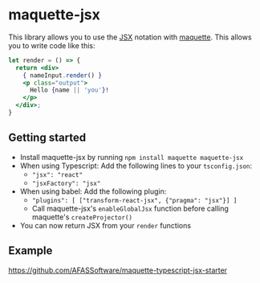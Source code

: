 # maquette-jsx
This library allows you to use the [JSX](https://reactjs.org/docs/introducing-jsx.html) notation with [maquette](https://maquettejs.org). This allows you to write code like this:

```jsx
let render = () => {
  return <div>
    { nameInput.render() }
    <p class="output">
      Hello {name || 'you'}!
    </p>
  </div>;
}
```

## Getting started
- Install maquette-jsx by running `npm install maquette maquette-jsx`
- When using Typescript: Add the following lines to your `tsconfig.json`:
  - `"jsx": "react"`
  - `"jsxFactory": "jsx"`
- When using babel:  Add the following plugin:
  - `"plugins": [ ["transform-react-jsx", {"pragma": "jsx"}] ]`
  - Call maquette-jsx's `enableGlobalJsx` function before calling maquette's `createProjector()`
- You can now return JSX from your `render` functions

## Example
https://github.com/AFASSoftware/maquette-typescript-jsx-starter
